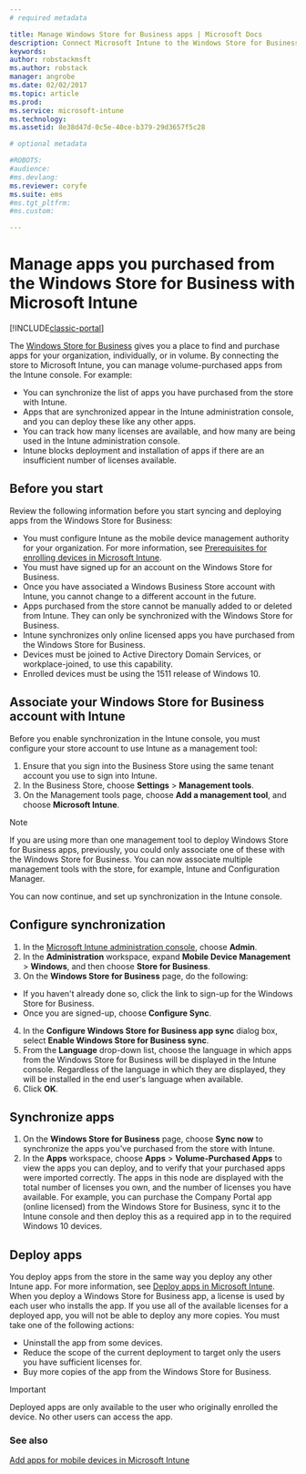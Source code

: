 ```yaml
---
# required metadata

title: Manage Windows Store for Business apps | Microsoft Docs
description: Connect Microsoft Intune to the Windows Store for Business if you want to manage and deploy volume-purchased apps from the Intune console
keywords:
author: robstackmsftms.author: robstack
manager: angrobe
ms.date: 02/02/2017
ms.topic: article
ms.prod:
ms.service: microsoft-intune
ms.technology:
ms.assetid: 8e38d47d-0c5e-40ce-b379-29d3657f5c28

# optional metadata

#ROBOTS:
#audience:
#ms.devlang:
ms.reviewer: coryfe
ms.suite: ems
#ms.tgt_pltfrm:
#ms.custom:

---
```


# Manage apps you purchased from the Windows Store for Business with Microsoft Intune

[!INCLUDE[classic-portal](../includes/classic-portal.md)]

The [Windows Store for Business](https://www.microsoft.com/business-store) gives you a place to find and purchase apps for your organization, individually, or in volume. By connecting the store to Microsoft Intune, you can manage volume-purchased apps from the Intune console. For example:
* You can synchronize the list of apps you have purchased from the store with Intune.
* Apps that are synchronized appear in the Intune administration console, and you can deploy these like any other apps.
* You can track how many licenses are available, and how many are being used in the Intune administration console.
* Intune blocks deployment and installation of apps if there are an insufficient number of licenses available.

## Before you start
Review the following information before you start syncing and deploying apps from the Windows Store for Business:
* You must configure Intune as the mobile device management authority for your organization. For more information, see [Prerequisites for enrolling devices in Microsoft Intune](prerequisites-for-enrollment.md).
* You must have signed up for an account on the Windows Store for Business.
* Once you have associated a Windows Business Store account with Intune, you cannot change to a different account in the future.
* Apps purchased from the store cannot be manually added to or deleted from Intune. They can only be synchronized with the Windows Store for Business.
* Intune synchronizes only online licensed apps you have purchased from the Windows Store for Business.
* Devices must be joined to Active Directory Domain Services, or workplace-joined, to use this capability.
* Enrolled devices must be using the 1511 release of Windows 10.

## Associate your Windows Store for Business account with Intune
Before you enable synchronization in the Intune console, you must configure your store account to use Intune as a management tool:
1. Ensure that you sign into the Business Store using the same tenant account you use to sign into Intune.
2. In the Business Store, choose **Settings** > **Management tools**.
3. On the Management tools page, choose **Add a management tool**, and choose **Microsoft Intune**.

> [!NOTE]
> If you are using more than one management tool to deploy Windows Store for Business apps, previously, you could only associate one of these with the Windows Store for Business. You can now associate multiple management tools with the store, for example, Intune and Configuration Manager.

You can now continue, and set up synchronization in the Intune console.

## Configure synchronization

1. In the [Microsoft Intune administration console](https://manage.microsoft.com), choose **Admin**.
2. In the **Administration** workspace, expand **Mobile Device Management** > **Windows**, and then choose **Store for Business**.
3. On the **Windows Store for Business** page, do the following:
 * If you haven't already done so, click the link to sign-up for the Windows Store for Business.
 * Once you are signed-up, choose **Configure Sync**.
4. In the **Configure Windows Store for Business app sync** dialog box, select **Enable Windows Store for Business sync**.
5. From the **Language** drop-down list, choose the language in which apps from the Windows Store for Business will be displayed in the Intune console. Regardless of the language in which they are displayed, they will be installed in the end user's language when available.
6. Click **OK**.

## Synchronize apps

1. On the **Windows Store for Business** page, choose **Sync now** to synchronize the apps you've purchased from the store with Intune.
2. In the **Apps** workspace, choose **Apps** > **Volume-Purchased Apps** to view the apps you can deploy, and to verify that your purchased apps were imported correctly. The apps in this node are displayed with the total number of licenses you own, and the number of licenses you have available.
For example, you can purchase the Company Portal app (online licensed) from the Windows Store for Business, sync it to the Intune console and then deploy this as a required app in to the required Windows 10 devices. 


## Deploy apps

You deploy apps from the store in the same way you deploy any other Intune app. For more information, see [Deploy apps in Microsoft Intune](deploy-apps-in-microsoft-intune.md).
When you deploy a Windows Store for Business app, a license is used by each user who installs the app. If you use all of the available licenses for a deployed app, you will not be able to deploy any more copies. You must take one of the following actions:
* Uninstall the app from some devices.
* Reduce the scope of the current deployment to target only the users you have sufficient licenses for.
* Buy more copies of the app from the Windows Store for Business.

> [!Important]
> Deployed apps are only available to the user who originally enrolled the device. No other users can access the app.


### See also
[Add apps for mobile devices in Microsoft Intune](add-apps-for-mobile-devices-in-microsoft-intune.md)

